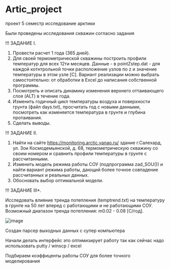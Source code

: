 # Artic_project

проект 5 семестр исследование арктики 

Были проведены исследования скважин согласно задания 

!!! ЗАДАНИЕ I. 

1. Провести расчет 1 года (365 дней).
2. Для своей термометрической скважины построить профили температур для всех 12ти месяцев. 
   Данные - в point<N>Zstep.dat - для каждой котнтрольной точки расположение узлов по z и значение температуры в этом узле [C].
   Вариант реализации можно выбрать самостоятельно: от обработки в Excel до написания собственной программы. 
3. Посмотреть и описать динамику изменения верхнего оттаивающего слоя (ALT) в течение года. 
4. Изменить годичный цикл температуры воздуха и поверхности грунта (файл days.txt), просчитать год с новыми данными, 
   посмотреть как изменяется температура в грунте и глубина протаивания.
5. Сделать выводы.

!!! ЗАДАНИЕ II.

1. Найти на сайте https://monitoring.arctic.yanao.ru/ 
   здание г.Салехард, ул. Зои Космодемьянской, д. 68, термометрическую скважину со своим номером и сравнить профили температуры в грунте с рассчитанными. 
2. Изменить модель режима работы СОУ (подпрограмма zad_SOU()) и найти вариант режима работы, дающий более точное совпадение рассчитанных и реальных данных. 
3. Обосновать выбор оптимальной модели.   

!!! ЗАДАНИЕ III*.

Исследовать влияние тренда потепления (temptrend.txt) на температуру в грунте на 50 лет вперед с работающими и не работающими СОУ. 
Возможный диапазон тренда потепления: m0.02 - 0.08 [C/год].

![image](https://github.com/user-attachments/assets/b1412559-ffec-4b74-9b7f-2d767b20bd3d)

Создан парсер выходных данных с супер компьютера

Начали делать интерфейс это оптимизирует работу так как сейчас надо использовать putty / winscp / excel

Подбираем коэффиценты работы СОУ для более точного моделирования
